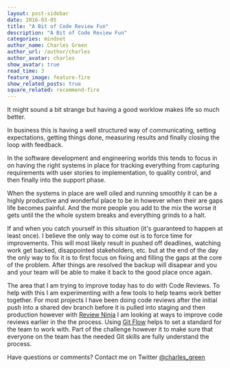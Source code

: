```yaml
---
layout: post-sidebar
date: 2016-03-05
title: "A Bit of Code Review Fun"
description: "A Bit of Code Review Fun"
categories: mindset
author_name: Charles Green
author_url: /author/charles
author_avatar: charles
show_avatar: true
read_time: 3
feature_image: feature-fire
show_related_posts: true
square_related: recommend-fire
---
```


It might sound a bit strange but having a good worklow makes life so much better. 

In business this is having a well structured way of communicating, setting expectations, getting things done, measuring results and finally closing the loop with feedback. 

In the software development and engineering worlds this tends to focus in on having the right systems in place for tracking everything from capturing requirements with user stories to implementation, to quality control, and then finally into the support phase. 

When the systems in place are well oiled and running smoothly it can be a highly productive and wonderful place to be in however when their are gaps life becomes painful. And the more people you add to the mix the worse it gets until the the whole system breaks and everything grinds to a halt.  

If and when you catch yourself in this situation (it's guaranteed to happen at least once). I believe the only way to come out is to force time for improvements. This will most likely result in pushed off deadlines, watching work get backed, disappointed stakeholders, etc. but at the end of the day the only way to fix it is to first focus on fixing and filling the gaps at the core of the problem. After things are resolved the backup will disapear and you and your team will be able to make it back to the good place once again. 

The area that I am trying to improve today has to do with Code Reviews. To help with this I am experimenting with a few tools to help teams work better together. For most projects I have been doing code reviews after the initial push into a shared dev branch before it is pulled into staging and then production however with [Review Ninja](https://app.review.ninja) I am looking at ways to improve code reviews earlier in the the process. Using [Git Flow](https://guides.github.com/introduction/flow/) helps to set a standard for the team to work with. Part of the challenge however it to make sure that everyone on the team has the needed Git skills are fully understand the process.

Have questions or comments? Contact me on Twitter [@charles_green](https://twitter.com/charles_green)
